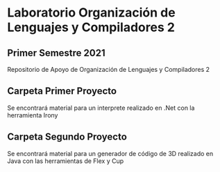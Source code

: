 # Laboratorio Organización de Lenguajes y Compiladores 2
## Primer Semestre 2021

Repositorio de Apoyo de Organización de Lenguajes y Compiladores 2

## Carpeta Primer Proyecto
Se encontrará material para un interprete realizado en .Net con la herramienta Irony

## Carpeta Segundo Proyecto
Se encontrará material para un generador de código de 3D realizado en Java con las herramientas de Flex y Cup